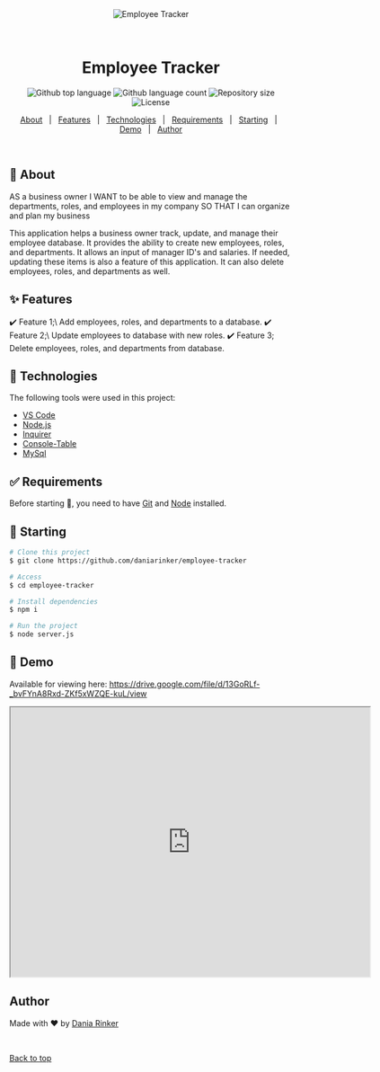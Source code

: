 <div align="center" id="top"> 
  <img src="./assets/employee.tracker.gif" alt="Employee Tracker" />

&#xa0;

</div>

<h1 align="center">Employee Tracker</h1>

<p align="center">
  <img alt="Github top language" src="https://img.shields.io/github/languages/top/daniarinker/employee-tracker?color=56BEB8">

  <img alt="Github language count" src="https://img.shields.io/github/languages/count/daniarinker/employee-tracker?color=56BEB8">

  <img alt="Repository size" src="https://img.shields.io/github/repo-size/daniarinker/employee-tracker?color=56BEB8">

  <img alt="License" src="https://img.shields.io/github/license/daniarinker/employee-tracker?color=56BEB8">

</p>

<p align="center">
  <a href="#dart-about">About</a> &#xa0; | &#xa0; 
  <a href="#sparkles-features">Features</a> &#xa0; | &#xa0;
  <a href="#rocket-technologies">Technologies</a> &#xa0; | &#xa0;
  <a href="#white_check_mark-requirements">Requirements</a> &#xa0; | &#xa0;
  <a href="#checkered_flag-starting">Starting</a> &#xa0; | &#xa0;
  <a href="#memo-demo">Demo</a> &#xa0; | &#xa0;
  <a href="https://github.com/daniarinker" target="_blank">Author</a>
</p>

<br>

## :dart: About

AS a business owner
I WANT to be able to view and manage the departments, roles, and employees in my company
SO THAT I can organize and plan my business

This application helps a business owner track, update, and manage their employee database. It provides the ability to create new employees, roles, and departments. It allows an input of manager ID's and salaries. If needed, updating these items is also a feature of this application. It can also delete employees, roles, and departments as well.

## :sparkles: Features

:heavy_check_mark: Feature 1;\ Add employees, roles, and departments to a database.
:heavy_check_mark: Feature 2;\ Update employees to database with new roles.
:heavy_check_mark: Feature 3; Delete employees, roles, and departments from database.

## :rocket: Technologies

The following tools were used in this project:

- [VS Code](https://code.visualstudio.com/)
- [Node.js](https://nodejs.org/en/)
- [Inquirer](https://www.npmjs.com/package/inquirer)
- [Console-Table](https://www.npmjs.com/package/console-table)
- [MySql](https://www.mysql.com/)

## :white_check_mark: Requirements

Before starting :checkered_flag:, you need to have [Git](https://git-scm.com) and [Node](https://nodejs.org/en/) installed.

## :checkered_flag: Starting

```bash
# Clone this project
$ git clone https://github.com/daniarinker/employee-tracker

# Access
$ cd employee-tracker

# Install dependencies
$ npm i

# Run the project
$ node server.js

```

## :memo: Demo

Available for viewing here:
https://drive.google.com/file/d/13GoRLf-_bvFYnA8Rxd-ZKf5xWZQE-kuL/view

<iframe src="https://drive.google.com/file/d/13GoRLf-_bvFYnA8Rxd-ZKf5xWZQE-kuL/view" width="640" height="480"></iframe>

## Author

Made with :heart: by <a href="https://github.com/daniarinker" target="_blank">Dania Rinker</a>

&#xa0;

<a href="#top">Back to top</a>
